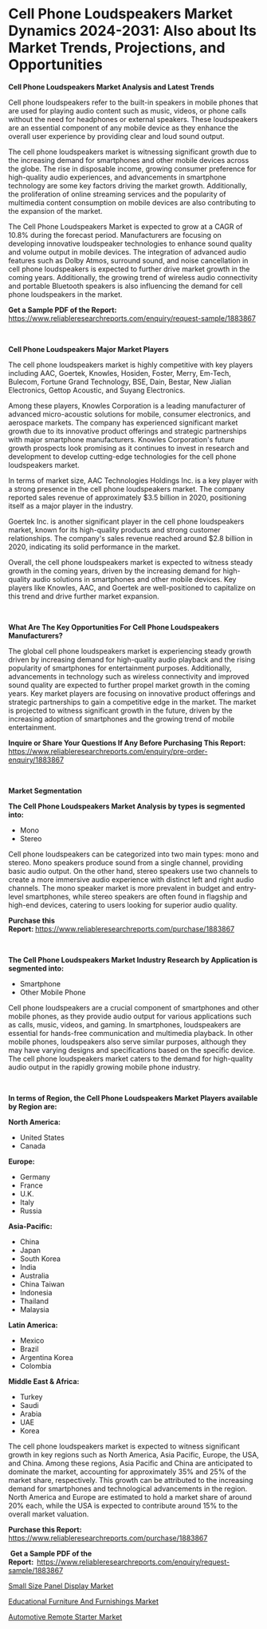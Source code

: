 <p><h1>Cell Phone Loudspeakers Market Dynamics 2024-2031: Also about Its Market Trends, Projections, and Opportunities</h1></p><p><strong>Cell Phone Loudspeakers Market Analysis and Latest Trends</strong></p>
<p><p>Cell phone loudspeakers refer to the built-in speakers in mobile phones that are used for playing audio content such as music, videos, or phone calls without the need for headphones or external speakers. These loudspeakers are an essential component of any mobile device as they enhance the overall user experience by providing clear and loud sound output.</p><p>The cell phone loudspeakers market is witnessing significant growth due to the increasing demand for smartphones and other mobile devices across the globe. The rise in disposable income, growing consumer preference for high-quality audio experiences, and advancements in smartphone technology are some key factors driving the market growth. Additionally, the proliferation of online streaming services and the popularity of multimedia content consumption on mobile devices are also contributing to the expansion of the market.</p><p>The Cell Phone Loudspeakers Market is expected to grow at a CAGR of 10.8% during the forecast period. Manufacturers are focusing on developing innovative loudspeaker technologies to enhance sound quality and volume output in mobile devices. The integration of advanced audio features such as Dolby Atmos, surround sound, and noise cancellation in cell phone loudspeakers is expected to further drive market growth in the coming years. Additionally, the growing trend of wireless audio connectivity and portable Bluetooth speakers is also influencing the demand for cell phone loudspeakers in the market.</p></p>
<p><strong>Get a Sample PDF of the Report:&nbsp;</strong> <a href="https://www.reliableresearchreports.com/enquiry/request-sample/1883867">https://www.reliableresearchreports.com/enquiry/request-sample/1883867</a></p>
<p>&nbsp;</p>
<p><strong>Cell Phone Loudspeakers Major Market Players</strong></p>
<p><p>The cell phone loudspeakers market is highly competitive with key players including AAC, Goertek, Knowles, Hosiden, Foster, Merry, Em-Tech, Bulecom, Fortune Grand Technology, BSE, Dain, Bestar, New Jialian Electronics, Gettop Acoustic, and Suyang Electronics.</p><p>Among these players, Knowles Corporation is a leading manufacturer of advanced micro-acoustic solutions for mobile, consumer electronics, and aerospace markets. The company has experienced significant market growth due to its innovative product offerings and strategic partnerships with major smartphone manufacturers. Knowles Corporation's future growth prospects look promising as it continues to invest in research and development to develop cutting-edge technologies for the cell phone loudspeakers market.</p><p>In terms of market size, AAC Technologies Holdings Inc. is a key player with a strong presence in the cell phone loudspeakers market. The company reported sales revenue of approximately $3.5 billion in 2020, positioning itself as a major player in the industry.</p><p>Goertek Inc. is another significant player in the cell phone loudspeakers market, known for its high-quality products and strong customer relationships. The company's sales revenue reached around $2.8 billion in 2020, indicating its solid performance in the market.</p><p>Overall, the cell phone loudspeakers market is expected to witness steady growth in the coming years, driven by the increasing demand for high-quality audio solutions in smartphones and other mobile devices. Key players like Knowles, AAC, and Goertek are well-positioned to capitalize on this trend and drive further market expansion.</p></p>
<p>&nbsp;</p>
<p><strong>What Are The Key Opportunities For Cell Phone Loudspeakers Manufacturers?</strong></p>
<p><p>The global cell phone loudspeakers market is experiencing steady growth driven by increasing demand for high-quality audio playback and the rising popularity of smartphones for entertainment purposes. Additionally, advancements in technology such as wireless connectivity and improved sound quality are expected to further propel market growth in the coming years. Key market players are focusing on innovative product offerings and strategic partnerships to gain a competitive edge in the market. The market is projected to witness significant growth in the future, driven by the increasing adoption of smartphones and the growing trend of mobile entertainment.</p></p>
<p><strong>Inquire or Share Your Questions If Any Before Purchasing This Report:</strong> <a href="https://www.reliableresearchreports.com/enquiry/pre-order-enquiry/1883867">https://www.reliableresearchreports.com/enquiry/pre-order-enquiry/1883867</a></p>
<p>&nbsp;</p>
<p><strong>Market Segmentation</strong></p>
<p><strong>The Cell Phone Loudspeakers Market Analysis by types is segmented into:</strong></p>
<p><ul><li>Mono</li><li>Stereo</li></ul></p>
<p><p>Cell phone loudspeakers can be categorized into two main types: mono and stereo. Mono speakers produce sound from a single channel, providing basic audio output. On the other hand, stereo speakers use two channels to create a more immersive audio experience with distinct left and right audio channels. The mono speaker market is more prevalent in budget and entry-level smartphones, while stereo speakers are often found in flagship and high-end devices, catering to users looking for superior audio quality.</p></p>
<p><strong>Purchase this Report:&nbsp;</strong><a href="https://www.reliableresearchreports.com/purchase/1883867">https://www.reliableresearchreports.com/purchase/1883867</a></p>
<p>&nbsp;</p>
<p><strong>The Cell Phone Loudspeakers Market Industry Research by Application is segmented into:</strong></p>
<p><ul><li>Smartphone</li><li>Other Mobile Phone</li></ul></p>
<p><p>Cell phone loudspeakers are a crucial component of smartphones and other mobile phones, as they provide audio output for various applications such as calls, music, videos, and gaming. In smartphones, loudspeakers are essential for hands-free communication and multimedia playback. In other mobile phones, loudspeakers also serve similar purposes, although they may have varying designs and specifications based on the specific device. The cell phone loudspeakers market caters to the demand for high-quality audio output in the rapidly growing mobile phone industry.</p></p>
<p>&nbsp;</p>
<p><strong>In terms of Region, the Cell Phone Loudspeakers Market Players available by Region are:</strong></p>
<p>
    <p> <strong> North America: </strong>
        <ul>
            <li>United States</li>
            <li>Canada</li>
        </ul>
        </p> 
    <p> <strong> Europe: </strong>
        <ul>
            <li>Germany</li>
            <li>France</li>
            <li>U.K.</li>
            <li>Italy</li>
            <li>Russia</li>
        </ul>
        </p> 
    <p> <strong> Asia-Pacific: </strong>
        <ul>
            <li>China</li>
            <li>Japan</li>
            <li>South Korea</li>
            <li>India</li>
            <li>Australia</li>
            <li>China Taiwan</li>
            <li>Indonesia</li>
            <li>Thailand</li>
            <li>Malaysia</li>
        </ul>
        </p> 
    <p> <strong> Latin America: </strong>
        <ul>
            <li>Mexico</li>
            <li>Brazil</li>
            <li>Argentina Korea</li>
            <li>Colombia</li>
        </ul>
        </p> 
    <p> <strong> Middle East & Africa: </strong>
        <ul>
            <li>Turkey</li>
            <li>Saudi</li>
            <li>Arabia</li>
            <li>UAE</li>
            <li>Korea</li>
        </ul>
    </p>
    </p>
<p><p>The cell phone loudspeakers market is expected to witness significant growth in key regions such as North America, Asia Pacific, Europe, the USA, and China. Among these regions, Asia Pacific and China are anticipated to dominate the market, accounting for approximately 35% and 25% of the market share, respectively. This growth can be attributed to the increasing demand for smartphones and technological advancements in the region. North America and Europe are estimated to hold a market share of around 20% each, while the USA is expected to contribute around 15% to the overall market valuation.</p></p>
<p><strong>Purchase this Report: </strong><a href="https://www.reliableresearchreports.com/purchase/1883867">https://www.reliableresearchreports.com/purchase/1883867</a></p>
<p>&nbsp;<strong>Get a Sample PDF of the Report:&nbsp;&nbsp;</strong><a href="https://www.reliableresearchreports.com/enquiry/request-sample/1883867">https://www.reliableresearchreports.com/enquiry/request-sample/1883867</a></p>
<p><strong></strong></p>
<p><p><a href="https://github.com/RickHolmes3/Market-Research-Report-List-4/blob/main/small-size-panel-display-market.md">Small Size Panel Display Market</a></p><p><a href="https://www.linkedin.com/pulse/educational-furniture-furnishings-market-provides-detailed-5waqe?trackingId=Q4WItbAC%2BCMb4LzV%2F%2B5Wag%3D%3D">Educational Furniture And Furnishings Market</a></p><p><a href="https://www.linkedin.com/pulse/automotive-remote-starter-market-analysis-examines-its-scope-v4l7e?trackingId=xDF6fqNab1JE0UDQ97SVSA%3D%3D">Automotive Remote Starter Market</a></p></p>
